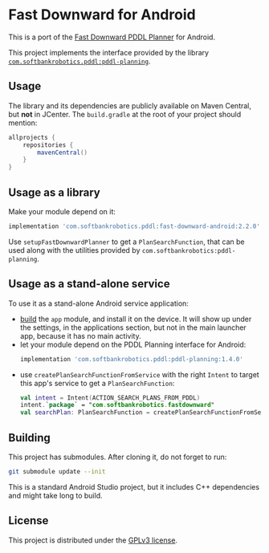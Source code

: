 # Fast Downward for Android

This is a port of the [Fast Downward PDDL Planner](http://www.fast-downward.org/) for Android.

This project implements the interface provided by the library
[`com.softbankrobotics.pddl:pddl-planning`](https://github.com/aldebaran/pddl-planning-android).

## Usage

The library and its dependencies are publicly available on Maven Central, but **not** in JCenter.
The `build.gradle` at the root of your project should mention:

```groovy
allprojects {
    repositories {
        mavenCentral()
    }
}
```

## Usage as a library

Make your module depend on it:
```groovy
implementation 'com.softbankrobotics.pddl:fast-downward-android:2.2.0'
```
Use `setupFastDownwardPlanner` to get a `PlanSearchFunction`,
that can be used along with the utilities provided by `com.softbankrobotics:pddl-planning`.

## Usage as a stand-alone service

To use it as a stand-alone Android service application:
- [build](#building) the `app` module, and install it on the device.
  It will show up under the settings, in the applications section,
  but not in the main launcher app, because it has no main activity.
- let your module depend on the PDDL Planning interface for Android:
  ```groovy
  implementation 'com.softbankrobotics.pddl:pddl-planning:1.4.0'
  ```
- use `createPlanSearchFunctionFromService` with the right `Intent` to target this app's service
  to get a `PlanSearchFunction`:
  ```kotlin
  val intent = Intent(ACTION_SEARCH_PLANS_FROM_PDDL)
  intent.`package` = "com.softbankrobotics.fastdownward"
  val searchPlan: PlanSearchFunction = createPlanSearchFunctionFromService(context, intent)
  ```

## Building

This project has submodules. After cloning it, do not forget to run:

```sh
git submodule update --init
```

This is a standard Android Studio project,
but it includes C++ dependencies and might take long to build.

## License

This project is distributed under the [GPLv3 license](LICENSE).
